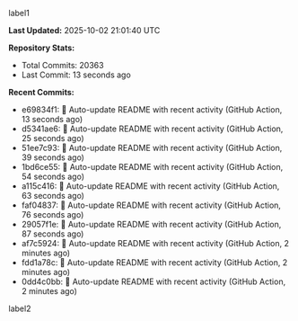 
label1 
<!-- ACTIVITY_START -->
**Last Updated:** 2025-10-02 21:01:40 UTC

**Repository Stats:**
- Total Commits: 20363
- Last Commit: 13 seconds ago

**Recent Commits:**
- e69834f1: 🤖 Auto-update README with recent activity (GitHub Action, 13 seconds ago)
- d5341ae6: 🤖 Auto-update README with recent activity (GitHub Action, 25 seconds ago)
- 51ee7c93: 🤖 Auto-update README with recent activity (GitHub Action, 39 seconds ago)
- 1bd6ce55: 🤖 Auto-update README with recent activity (GitHub Action, 54 seconds ago)
- a115c416: 🤖 Auto-update README with recent activity (GitHub Action, 63 seconds ago)
- faf04837: 🤖 Auto-update README with recent activity (GitHub Action, 76 seconds ago)
- 29057f1e: 🤖 Auto-update README with recent activity (GitHub Action, 87 seconds ago)
- af7c5924: 🤖 Auto-update README with recent activity (GitHub Action, 2 minutes ago)
- fdd1a78c: 🤖 Auto-update README with recent activity (GitHub Action, 2 minutes ago)
- 0dd4c0bb: 🤖 Auto-update README with recent activity (GitHub Action, 2 minutes ago)
<!-- ACTIVITY_END -->

label2
